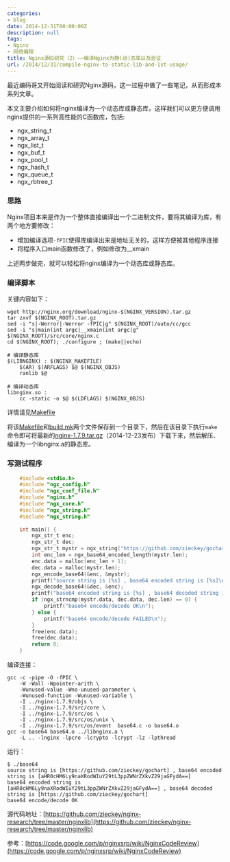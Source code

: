 ```yaml
---
categories:
- blog
date: 2014-12-31T00:00:00Z
description: null
tags:
- Nginx
- 网络编程
title: Nginx源码研究（2）——编译Nginx为静(动)态库以及验证
url: /2014/12/31/compile-nginx-to-static-lib-and-1st-usage/
---
```


最近编码哥又开始阅读和研究Nginx源码，这一过程中做了一些笔记，从而形成本系列文章。


本文主要介绍如何将nginx编译为一个动态库或静态库，这样我们可以更方便调用nginx提供的一系列高性能的C函数库，包括:

- ngx_string_t
- ngx_array_t
- ngx_list_t
- ngx_buf_t
- ngx_pool_t
- ngx_hash_t
- ngx_queue_t
- ngx_rbtree_t

### 思路

Nginx项目本来是作为一个整体直接编译出一个二进制文件，要将其编译为库，有两个地方要修改：

- 增加编译选项`-fPIC`使得库编译出来是地址无关的，这样方便被其他程序连接
- 将程序入口main函数修改了，例如修改为__xmain

上述两步做完，就可以轻松将nginx编译为一个动态库或静态库。 

### 编译脚本

关键内容如下：

    wget http://nginx.org/download/nginx-$(NGINX_VERSION).tar.gz
    tar zxvf $(NGINX_ROOT).tar.gz 
    sed -i "s|-Werror|-Werror -fPIC|g" $(NGINX_ROOT)/auto/cc/gcc
    sed -i "s|main(int argc|__xmain(int argc|g" $(NGINX_ROOT)/src/core/nginx.c
    cd $(NGINX_ROOT); ./configure ; (make||echo)

	# 编译静态库
	$(LIBNGINX) : $(NGINX_MAKEFILE)
	    $(AR) $(ARFLAGS) $@ $(NGINX_OBJS) 
	    ranlib $@
	
	# 编译动态库
	libnginx.so :
	    cc -static -o $@ $(LDFLAGS) $(NGINX_OBJS)

详情请见[Makefile](https://github.com/zieckey/nginx-research/blob/master/libnginx/Makefile)

将该[Makefile](https://github.com/zieckey/nginx-research/blob/master/libnginx/Makefile)和[build.mk](https://github.com/zieckey/nginx-research/blob/master/libnginx/build.mk)两个文件保存到一个目录下，然后在该目录下执行`make`命令即可将最新的[nginx-1.7.9.tar.gz](http://nginx.org/download/nginx-1.7.9.tar.gz)（2014-12-23发布）下载下来，然后解压、编译为一个libnginx.a的静态库。

### 写测试程序

```c
	#include <stdio.h>
	#include "ngx_config.h"
	#include "ngx_conf_file.h"
	#include "nginx.h"
	#include "ngx_core.h"
	#include "ngx_string.h"
	#include "ngx_string.h"
	
	int main() {
	    ngx_str_t enc;
	    ngx_str_t dec;
	    ngx_str_t mystr = ngx_string("https://github.com/zieckey/gochart");
	    int enc_len = ngx_base64_encoded_length(mystr.len);
	    enc.data = malloc(enc_len + 1);
	    dec.data = malloc(mystr.len);
	    ngx_encode_base64(&enc, &mystr);
	    printf("source string is [%s] , base64 encoded string is [%s]\n", mystr.data, enc.data);
	    ngx_decode_base64(&dec, &enc);
	    printf("base64 encoded string is [%s] , base64 decoded string is [%s]\n", enc.data, dec.data);
	    if (ngx_strncmp(mystr.data, dec.data, dec.len) == 0) {
	        printf("base64 encode/decode OK\n");
	    } else {
	        printf("base64 encode/decode FAILED\n");
	    }
	    free(enc.data);
	    free(dec.data);
	    return 0;
	}
```

编译连接：

	gcc -c -pipe -O -fPIC \
		-W -Wall -Wpointer-arith \
		-Wunused-value -Wno-unused-parameter \
		-Wunused-function -Wunused-variable \
		-I ../nginx-1.7.9/objs \
		-I ../nginx-1.7.9/src/core \
		-I ../nginx-1.7.9/src/os \
		-I ../nginx-1.7.9/src/os/unix \
		-I ../nginx-1.7.9/src/os/event  base64.c -o base64.o
	gcc -o base64 base64.o ../libnginx.a \
		-L .. -lnginx -lpcre -lcrypto -lcrypt -lz -lpthread

运行：

	$ ./base64 
	source string is [https://github.com/zieckey/gochart] , base64 encoded string is [aHR0cHM6Ly9naXRodWIuY29tL3ppZWNrZXkvZ29jaGFydA==]
	base64 encoded string is [aHR0cHM6Ly9naXRodWIuY29tL3ppZWNrZXkvZ29jaGFydA==] , base64 decoded string is [https://github.com/zieckey/gochart]
	base64 encode/decode OK


源代码地址：[https://github.com/zieckey/nginx-research/tree/master/nginxlib](https://github.com/zieckey/nginx-research/tree/master/nginxlib)

参考：[https://code.google.com/p/nginxsrp/wiki/NginxCodeReview](https://code.google.com/p/nginxsrp/wiki/NginxCodeReview)